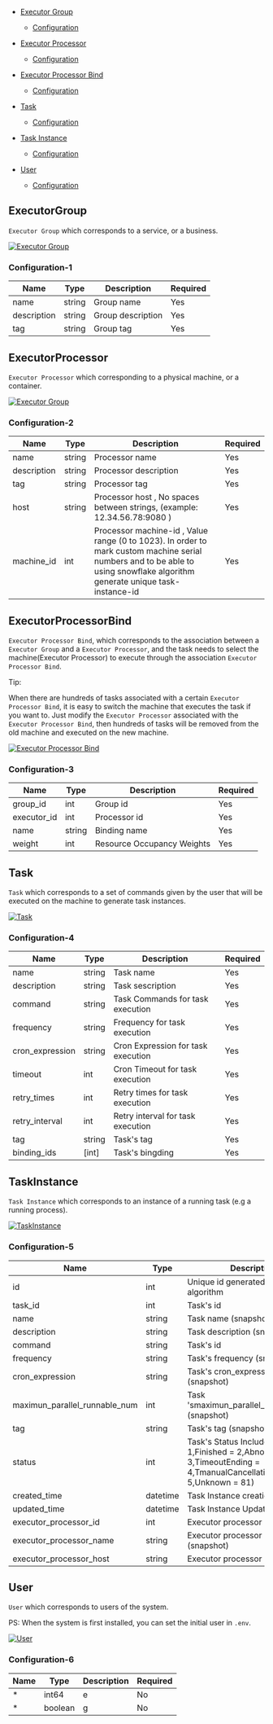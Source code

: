
- [Executor Group](#ExecutorGroup)
    - [Configuration](#configuration-1)

- [Executor Processor](#ExecutorProcessor)
    - [Configuration](#configuration-2)

- [Executor Processor Bind](#ExecutorProcessorBind)
    - [Configuration](#configuration-3)

- [Task](#Task)
    - [Configuration](#configuration-4)

- [Task Instance](#TaskInstance)
    - [Configuration](#configuration-5)

- [User](#User)
    - [Configuration](#configuration-6)


## ExecutorGroup

`Executor Group` which corresponds to a service, or a business.

<a href="">
    <img src="./doc/delicate_logo.png"
         alt="Executor Group" title="Executor Group"  />
</a>


### Configuration-1

| Name           | Type                                               | Description                                                                                                                                     | Required |
| -------------- | -------------------------------------------------- | ----------------------------------------------------------------------------------------------------------------------------------------------- | -------- |
| name   | string                                              | Group name                                                                        | Yes       |
| description   | string                                              | Group description                                                                        | Yes       |
| tag   | string                                              | Group tag                                                                        | Yes       |





## ExecutorProcessor

`Executor Processor` which corresponding to a physical machine, or a container.

<a href="">
    <img src="./doc/delicate_logo.png"
         alt="Executor Group" title="Executor Group"  />
</a>


### Configuration-2

| Name           | Type                                               | Description                                                                                                                                     | Required |
| -------------- | -------------------------------------------------- | ----------------------------------------------------------------------------------------------------------------------------------------------- | -------- |
| name   | string                                              | Processor name                                                                        | Yes       |
| description   | string                                              | Processor description                                                                        | Yes       |
| tag   | string                                              | Processor tag                                                                        | Yes       |
| host   | string                                              | Processor host ,  No spaces between strings, (example: 12.34.56.78:9080 )                                                                      | Yes       |
| machine_id   | int                                              | Processor machine-id , Value range (0 to 1023). In order to mark custom machine serial numbers and to be able to using snowflake algorithm generate unique task-instance-id                                                                       | Yes       |



## ExecutorProcessorBind

`Executor Processor Bind`, which corresponds to the association between a `Executor Group` and a `Executor Processor`, and the task needs to select the machine(Executor Processor) to execute through the association `Executor Processor Bind`. 


Tip:

When there are hundreds of tasks associated with a certain `Executor Processor Bind`, it is easy to switch the machine that executes the task if you want to. Just modify the `Executor Processor` associated with the `Executor Processor Bind`, then hundreds of tasks will be removed from the old machine and executed on the new machine.

<a href="">
    <img src="./doc/a.png"
         alt="Executor Processor Bind" title="Executor Processor Bind"  />
</a>


### Configuration-3

| Name           | Type                                               | Description                                                                                                                                     | Required |
| -------------- | -------------------------------------------------- | ----------------------------------------------------------------------------------------------------------------------------------------------- | -------- |
| group_id   | int                                              | Group id                                                                         | Yes       |
| executor_id | int                                            | Processor id      | Yes       |
| name | string                                            | Binding name      | Yes       |
| weight | int                                            | Resource Occupancy Weights    | Yes       |




## Task

`Task` which corresponds to a set of commands given by the user that will be executed on the machine to generate task instances.

<a href="">
    <img src="./doc/delicate_logo.png"
         alt="Task" title="Task"  />
</a>


### Configuration-4

| Name           | Type                                               | Description                                                                                                                                     | Required |
| -------------- | -------------------------------------------------- | ----------------------------------------------------------------------------------------------------------------------------------------------- | -------- |
| name   | string                                              | Task name                                                                    | Yes       |
| description | string                                            | Task sescription       | Yes       |
| command | string                                            | Task Commands for task execution    | Yes       |
| frequency | string                                            | Frequency for task execution        | Yes       |
| cron_expression | string                                            | Cron Expression for task execution         | Yes       |
| timeout | int                                            | Cron Timeout for task execution       | Yes       |
| retry_times | int                                            | Retry times for task execution        | Yes       |
| retry_interval | int                                            | Retry interval for task execution        | Yes       |
| tag | string                                            | Task's tag       | Yes       |
| binding_ids | [int]                                            | Task's bingding       | Yes       |



## TaskInstance

`Task Instance` which corresponds to an instance of a running task (e.g a running process).

<a href="">
    <img src="./doc/delicate_logo.png"
         alt="TaskInstance" title="TaskInstance"  />
</a>


### Configuration-5

| Name           | Type                                               | Description                                                                                                                                     | Required |
| -------------- | -------------------------------------------------- | ----------------------------------------------------------------------------------------------------------------------------------------------- | -------- |
| id   | int                                              | Unique id generated by snowflake algorithm                                                                     | Yes       |
| task_id | int                                            | Task's id       | Yes       |
| name | string                                            | Task name (snapshot)       | Yes       |
| description | string                                            | Task description (snapshot)       | Yes       |
| command | string                                            | Task's id       | Yes       |
| frequency | string                                            | Task's frequency (snapshot)       | Yes       |
| cron_expression | string                                            | Task's cron_expression (snapshot)      | Yes       |
| maximun_parallel_runnable_num | int                                            | Task 'smaximun_parallel_runnable_num (snapshot)       | Yes       |
| tag | string                                            | Task's tag (snapshot)       | Yes       |
| status | int                                            | Task's Status Included(Running = 1,Finished = 2,AbnormalEnding = 3,TimeoutEnding = 4,TmanualCancellation = 5,Unknown = 81)       | Yes       |
| created_time | datetime                                            | Task Instance creation time       | Yes       |
| updated_time | datetime                                            | Task Instance Update time        | Yes       |
| executor_processor_id | int                                            | Executor processor id       | Yes       |
| executor_processor_name | string                                            | Executor processor name (snapshot)      | Yes       |
| executor_processor_host | string                                            | Executor processor host       | Yes       |


 
## User

`User` which corresponds to users of the system.

PS: When the system is first installed, you can set the initial user in `.env`.

<a href="">
    <img src="./doc/delicate_logo.png"
         alt="User" title="User"  />
</a>


### Configuration-6

| Name           | Type                                               | Description                                                                                                                                     | Required |
| -------------- | -------------------------------------------------- | ----------------------------------------------------------------------------------------------------------------------------------------------- | -------- |
| *   | int64                                              |e                                                                     | No       |
| * | boolean                                            | g       | No       |




